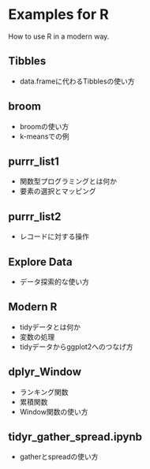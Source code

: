 # Examples for R
How to use R in a modern way.

## Tibbles
* data.frameに代わるTibblesの使い方

## broom
* broomの使い方
* k-meansでの例

## purrr_list1
* 関数型プログラミングとは何か
* 要素の選択とマッピング

## purrr_list2
* レコードに対する操作

## Explore Data
* データ探索的な使い方

## Modern R
* tidyデータとは何か
* 変数の処理
* tidyデータからggplot2へのつなげ方

## dplyr_Window
* ランキング関数
* 累積関数
* Window関数の使い方

## tidyr_gather_spread.ipynb
* gatherとspreadの使い方


